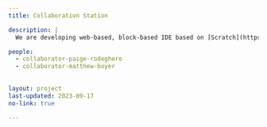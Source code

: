```yaml
---
title: Collaboration Station

description: |
  We are developing web-based, block-based IDE based on [Scratch](https://scratch.mit.edu) that supports synchronous co-editing with Zoom-enabled collaboration. We use this IDE in our yearly [EdASE](https://edase.org) summer video game coding camp for autistic high school students.

people: 
  - collaborator-paige-rodeghero
  - collaborator-matthew-boyer
  
  
layout: project
last-updated: 2023-09-17
no-link: true

---
```

